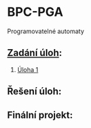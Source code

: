 # BPC-PGA
Programovatelné automaty

## [Zadání úloh](zadani):
1. [Úloha 1](zadani/Úloha_1_Zebra.pdf)



## Řešení úloh:

## Finální projekt:
